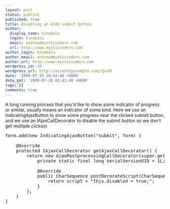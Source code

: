 ```yaml
---
layout: post
status: publish
published: true
title: Disabling an AJAX submit button
author:
  display_name: kinabalu
  login: kinabalu
  email: andrew@mysticcoders.com
  url: http://www.mysticcoders.com
author_login: kinabalu
author_email: andrew@mysticcoders.com
author_url: http://www.mysticcoders.com
wordpress_id: 10
wordpress_url: http://wicketbyexample.com/?p=10
date: '2009-07-19 20:42:40 +0000'
date_gmt: '2009-07-20 03:42:40 +0000'
tags: []
comments: true
---
```

A long running process that you'd like to show some indicator of progress or similar, usually means an indicator of some kind.  Here we use an IndicatingAjaxButton to show some progress near the clicked submit button, and we use an IAjaxCallDecorator to disable the submit button so we don't get multiple clicks<a id="more"></a><a id="more-10"></a>\n
<pre lang="java" colla="+">
form.add(new IndicatingAjaxButton("submit", form) {

    @Override
    protected IAjaxCallDecorator getAjaxCallDecorator() {
        return new AjaxPostprocessingCallDecorator(super.getAjaxCallDecorator()) {
            private static final long serialVersionUID = 1L;

            @Override
            public CharSequence postDecorateScript(CharSequence script) {
                return script + "this.disabled = true;";
            }
        };
    }
}
</pre>
